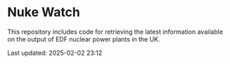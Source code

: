 # Nuke Watch

This repository includes code for retrieving the latest information available on the output of EDF nuclear power plants in the UK.

Last updated: 2025-02-02 23:12